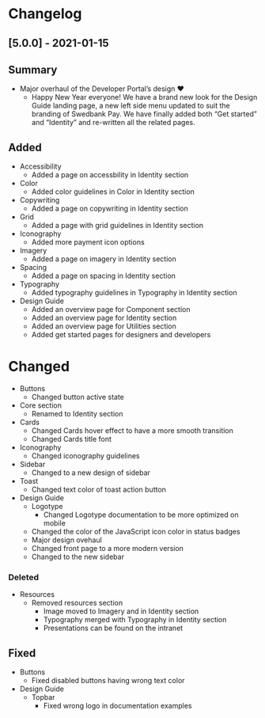 # Changelog

## [5.0.0] - 2021-01-15

## Summary
- Major overhaul of the Developer Portal’s design ♥️
    - Happy New Year everyone! We have a brand new look for the Design Guide landing page, a new left side menu updated to suit the branding of Swedbank Pay. We have finally added both “Get started” and “Identity” and re-written all the related pages.

## Added
- Accessibility
  - Added a page on accessbility in Identity section
- Color
  - Added color guidelines in Color in Identity section
- Copywriting
  - Added a page on copywriting in Identity section
- Grid
  - Added a page with grid guidelines in Identity section
- Iconography
  - Added more payment icon options  
- Imagery
  - Added a page on imagery in Identity section
- Spacing
  - Added a page on spacing in Identity section
- Typography
  - Added typography guidelines in Typography in Identity section
- Design Guide
  - Added an overview page for Component section
  - Added an overview page for Identity section
  - Added an overview page for Utilities section
  - Added get started pages for designers and developers

# Changed
- Buttons
  - Changed button active state
- Core section
  - Renamed to Identity section
- Cards
  - Changed Cards hover effect to have a more smooth transition
  - Changed Cards title font
- Iconography
  - Changed iconography guidelines
- Sidebar
  - Changed to a new design of sidebar
- Toast
  - Changed text color of toast action button
- Design Guide
  - Logotype
    - Changed Logotype documentation to be more optimized on mobile
  - Changed the color of the JavaScript icon color in status badges
  - Major design ovehaul
  - Changed front page to a more modern version
  - Changed to the new sidebar

### Deleted
- Resources
  - Removed resources section 
    - Image moved to Imagery and in Identity section
    - Typography merged with Typography in Identity section
    - Presentations can be found on the intranet 

## Fixed
- Buttons
  - Fixed disabled buttons having wrong text color
- Design Guide
  - Topbar
    - Fixed wrong logo in documentation examples

